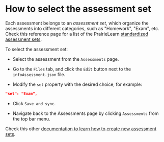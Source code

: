 # How to select the assessment set

Each assessment belongs to an *assessment set*, which organize the assessments into different categories, such as "Homework", "Exam", etc.   Check this reference page for a list of the PrairieLearn [standardized assessment sets](../references/course.md#assessment-sets).

To select the assessment set:

* Select the assessment from the `Assessments` page.

* Go to the `Files` tab, and click the `Edit` button next to the `infoAssessment.json` file.

* Modify the `set` property with the desired choice, for example:

```json
"set": "Exam",
```

* Click `Save and sync`.

* Navigate back to the Assessments page by clicking `Assessments` from the top bar menu.

Check this other [documentation to learn how to create new assessment sets](howtoAddAssesmentSet.md).
